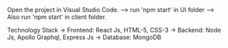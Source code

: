 
Open the project in Visual Studio Code.
--> run 'npm start' in UI folder
--> Also run 'npm start' in client folder.

Technology Stack
-> Frontend: React Js, HTML-5, CSS-3
-> Backend: Node Js, Apollo Graphql, Express Js
-> Database: MongoDB
